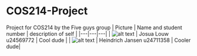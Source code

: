 # COS214-Project
Project for COS214 by the Five guys group
| Picture | Name and student number | description of self |
|---|---|---|
| ![alt text](https://media.istockphoto.com/id/1446929530/photo/cool-little-yellow-rubber-duck-wearing-black-sunglasses-copy-space-on-the-right-be-smart-be.jpg?s=612x612&w=0&k=20&c=XIUu-0_6jwelGpPmnN7SObsg4gEApTIKFd5evmL8sm4=) | Josua Louw u24569772 | Cool dude |
| ![alt text](https://media.istockphoto.com/id/1446929530/photo/cool-little-yellow-rubber-duck-wearing-black-sunglasses-copy-space-on-the-right-be-smart-be.jpg?s=612x612&w=0&k=20&c=XIUu-0_6jwelGpPmnN7SObsg4gEApTIKFd5evmL8sm4=) | Heindrich Jansen u24711358 | Cooler dude|

